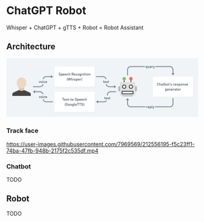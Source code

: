 # ChatGPT Robot

Whisper + ChatGPT + gTTS + Robot = Robot Assistant

## Architecture

![architecture](./assets/architecture.png)

### Track face

https://user-images.githubusercontent.com/7969569/212556195-f5c23ff1-74ba-47fb-948b-2175f2c535df.mp4

### Chatbot

TODO

## Robot

TODO
